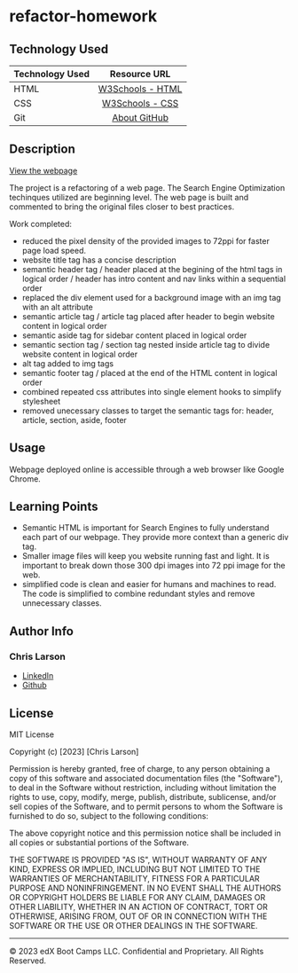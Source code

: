 # refactor-homework

## Technology Used 

| Technology Used         | Resource URL           | 
| ------------- |:-------------:| 
| HTML    | [W3Schools - HTML](https://www.w3schools.com/html/html_intro.asp) | 
| CSS     | [W3Schools - CSS](https://www.w3schools.com/css/css_intro.asp)      |   
| Git       | [About GitHub](https://git-scm.com/about)     |    

## Description 

[View the webpage](https://chlarson74.github.io/refactor-homework/)

The project is a refactoring of a web page. The Search Engine Optimization techinques utilized are beginning level. The web page is built and commented to bring the original files closer to best practices.

Work completed:
- reduced the pixel density of the provided images to 72ppi for faster page load speed.
- website title tag has a concise description
- semantic header tag / header placed at the begining of the html tags in logical order / header has intro content and nav links within a sequential order
- replaced the div element used for a background image with an img tag with an alt attribute
- semantic article tag / article tag placed after header to begin website content in logical order
- semantic aside tag for sidebar content placed in logical order
- semantic section tag / section tag nested inside article tag to divide website content in logical order
- alt tag added to img tags
- semantic footer tag / placed at the end of the HTML content in logical order
- combined repeated css attributes into single element hooks to simplify stylesheet
- removed unecessary classes to target the semantic tags for: header, article, section, aside, footer


## Usage 

Webpage deployed online is accessible through a web browser like Google Chrome.


## Learning Points 

- Semantic HTML is important for Search Engines to fully understand each part of our webpage. They provide more context than a generic div tag.
- Smaller image files will keep you website running fast and light. It is important to break down those 300 dpi images into 72 ppi image for the web.
- simplified code is clean and easier for humans and machines to read. The code is simplified to combine redundant styles and remove unnecessary classes.

## Author Info


### Chris Larson


* [LinkedIn](https://www.linkedin.com/in/christian-larson-6208a43b/)
* [Github](https://github.com/chlarson74)


## License
MIT License

Copyright (c) [2023] [Chris Larson]

Permission is hereby granted, free of charge, to any person obtaining a copy
of this software and associated documentation files (the "Software"), to deal
in the Software without restriction, including without limitation the rights
to use, copy, modify, merge, publish, distribute, sublicense, and/or sell
copies of the Software, and to permit persons to whom the Software is
furnished to do so, subject to the following conditions:

The above copyright notice and this permission notice shall be included in all
copies or substantial portions of the Software.

THE SOFTWARE IS PROVIDED "AS IS", WITHOUT WARRANTY OF ANY KIND, EXPRESS OR
IMPLIED, INCLUDING BUT NOT LIMITED TO THE WARRANTIES OF MERCHANTABILITY,
FITNESS FOR A PARTICULAR PURPOSE AND NONINFRINGEMENT. IN NO EVENT SHALL THE
AUTHORS OR COPYRIGHT HOLDERS BE LIABLE FOR ANY CLAIM, DAMAGES OR OTHER
LIABILITY, WHETHER IN AN ACTION OF CONTRACT, TORT OR OTHERWISE, ARISING FROM,
OUT OF OR IN CONNECTION WITH THE SOFTWARE OR THE USE OR OTHER DEALINGS IN THE
SOFTWARE.

---

© 2023 edX Boot Camps LLC. Confidential and Proprietary. All Rights Reserved.